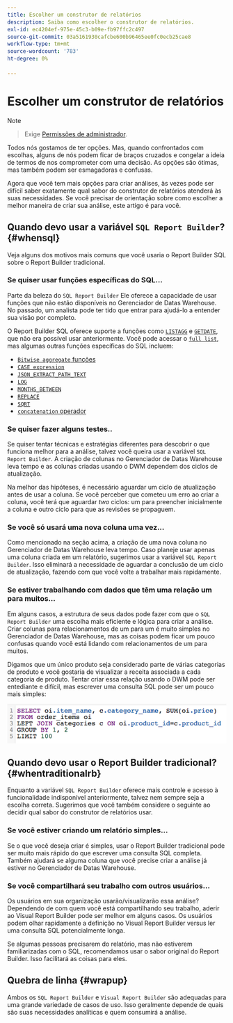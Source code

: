 ```yaml
---
title: Escolher um construtor de relatórios
description: Saiba como escolher o construtor de relatórios.
exl-id: ec4204ef-975e-45c3-b09e-fb97ffc2c497
source-git-commit: 03a5161930cafcbe600b96465ee0fc0ecb25cae8
workflow-type: tm+mt
source-wordcount: '783'
ht-degree: 0%

---
```


# Escolher um construtor de relatórios

>[!NOTE]
>>Exige [Permissões de administrador](../../administrator/user-management/user-management.md).


Todos nós gostamos de ter opções. Mas, quando confrontados com escolhas, alguns de nós podem ficar de braços cruzados e congelar a ideia de termos de nos comprometer com uma decisão. As opções são ótimas, mas também podem ser esmagadoras e confusas.

Agora que você tem mais opções para criar análises, às vezes pode ser difícil saber exatamente qual sabor do construtor de relatórios atenderá às suas necessidades. Se você precisar de orientação sobre como escolher a melhor maneira de criar sua análise, este artigo é para você.

## Quando devo usar a variável `SQL Report Builder`? {#whensql}

Veja alguns dos motivos mais comuns que você usaria o Report Builder SQL sobre o Report Builder tradicional.

### Se quiser usar funções específicas do SQL...

Parte da beleza do `SQL Report Builder` Ele oferece a capacidade de usar funções que não estão disponíveis no Gerenciador de Datas Warehouse. No passado, um analista pode ter tido que entrar para ajudá-lo a entender sua visão por completo.

O Report Builder SQL oferece suporte a funções como [`LISTAGG`](https://docs.aws.amazon.com/redshift/latest/dg/r_LISTAGG.html) e [`GETDATE`](https://docs.aws.amazon.com/redshift/latest/dg/r_GETDATE.html), que não era possível usar anteriormente. Você pode acessar o [`full list`](https://docs.aws.amazon.com/redshift/latest/dg/c_SQL_functions.html), mas algumas outras funções específicas do SQL incluem:

* [`Bitwise aggregate` funções](https://docs.aws.amazon.com/redshift/latest/dg/c_bitwise_aggregate_functions.html)
* [`CASE expression`](https://docs.aws.amazon.com/redshift/latest/dg/r_CASE_function.html)
* [`JSON_EXTRACT_PATH_TEXT`](https://docs.aws.amazon.com/redshift/latest/dg/JSON_EXTRACT_PATH_TEXT.html)
* [`LOG`](https://docs.aws.amazon.com/redshift/latest/dg/r_LOG.html)
* [`MONTHS_BETWEEN`](https://docs.aws.amazon.com/redshift/latest/dg/r_MONTHS_BETWEEN_function.html)
* [`REPLACE`](https://docs.aws.amazon.com/redshift/latest/dg/r_REPLACE.html)
* [`SQRT`](https://docs.aws.amazon.com/redshift/latest/dg/r_SQRT.html)
* [`concatenation` operador](https://docs.aws.amazon.com/redshift/latest/dg/r_concat_op.html)

### Se quiser fazer alguns testes..

Se quiser tentar técnicas e estratégias diferentes para descobrir o que funciona melhor para a análise, talvez você queira usar a variável `SQL Report Builder`. A criação de colunas no Gerenciador de Datas Warehouse leva tempo e as colunas criadas usando o DWM dependem dos ciclos de atualização.

Na melhor das hipóteses, é necessário aguardar um ciclo de atualização antes de usar a coluna. Se você perceber que cometeu um erro ao criar a coluna, você terá que aguardar *two* ciclos: um para preencher inicialmente a coluna e outro ciclo para que as revisões se propaguem.

### Se você só usará uma nova coluna uma vez...

Como mencionado na seção acima, a criação de uma nova coluna no Gerenciador de Datas Warehouse leva tempo. Caso planeje usar apenas uma coluna criada em um relatório, sugerimos usar a variável `SQL Report Builder`. Isso eliminará a necessidade de aguardar a conclusão de um ciclo de atualização, fazendo com que você volte a trabalhar mais rapidamente.

### Se estiver trabalhando com dados que têm uma relação um para muitos...

Em alguns casos, a estrutura de seus dados pode fazer com que o `SQL Report Builder` uma escolha mais eficiente e lógica para criar a análise. Criar colunas para relacionamentos de um para um é muito simples no Gerenciador de Datas Warehouse, mas as coisas podem ficar um pouco confusas quando você está lidando com relacionamentos de um para muitos.

Digamos que um único produto seja considerado parte de várias categorias de produto e você gostaria de visualizar a receita associada a cada categoria de produto. Tentar criar essa relação usando o DWM pode ser entediante e difícil, mas escrever uma consulta SQL pode ser um pouco mais simples:

![](../../assets/When_should_I_use_the_RB_2.png)

## Quando devo usar o Report Builder tradicional? {#whentraditionalrb}

Enquanto a variável `SQL Report Builder` oferece mais controle e acesso à funcionalidade indisponível anteriormente, talvez nem sempre seja a escolha correta. Sugerimos que você também considere o seguinte ao decidir qual sabor do construtor de relatórios usar.

### Se você estiver criando um relatório simples...

Se o que você deseja criar é simples, usar o Report Builder tradicional pode ser muito mais rápido do que escrever uma consulta SQL completa. Também ajudará se alguma coluna que você precise criar a análise já estiver no Gerenciador de Datas Warehouse.

### Se você compartilhará seu trabalho com outros usuários...

Os usuários em sua organização usarão/visualizarão essa análise? Dependendo de com quem você está compartilhando seu trabalho, aderir ao Visual Report Builder pode ser melhor em alguns casos. Os usuários podem olhar rapidamente a definição no Visual Report Builder versus ler uma consulta SQL potencialmente longa.

Se algumas pessoas precisarem do relatório, mas não estiverem familiarizadas com o SQL, recomendamos usar o sabor original do Report Builder. Isso facilitará as coisas para eles.

## Quebra de linha {#wrapup}

Ambos os `SQL Report Builder` e `Visual Report Builder` são adequadas para uma grande variedade de casos de uso. Isso geralmente depende de quais são suas necessidades analíticas e quem consumirá a análise.
